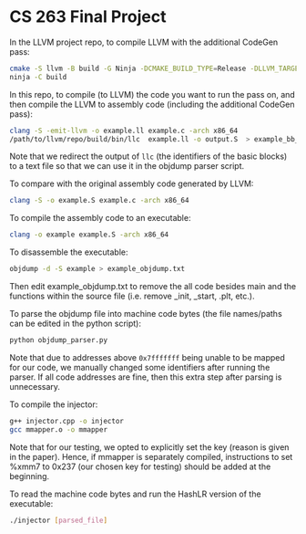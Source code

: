 # CS 263 Final Project

In the LLVM project repo, to compile LLVM with the additional CodeGen pass:

```bash
cmake -S llvm -B build -G Ninja -DCMAKE_BUILD_TYPE=Release -DLLVM_TARGETS_TO_BUILD=X86
ninja -C build
```

In this repo, to compile (to LLVM) the code you want to run the pass on, and then compile the LLVM to assembly code (including the additional CodeGen pass):

```bash
clang -S -emit-llvm -o example.ll example.c -arch x86_64
/path/to/llvm/repo/build/bin/llc  example.ll -o output.S  > example_bb_identifiers.txt
```

Note that we redirect the output of `llc` (the identifiers of the basic blocks)
to a text file so that we can use it in the objdump parser script.

To compare with the original assembly code generated by LLVM:

```bash
clang -S -o example.S example.c -arch x86_64
```

To compile the assembly code to an executable:

```bash
clang -o example example.S -arch x86_64
```

To disassemble the executable:

```bash
objdump -d -S example > example_objdump.txt
```

Then edit example_objdump.txt to remove the all code besides main and the
functions within the source file (i.e. remove _init, _start, .plt, etc.).

To parse the objdump file into machine code bytes (the file names/paths can be edited in the python script):

```bash
python objdump_parser.py
```

Note that due to addresses above `0x7fffffff` being unable to be mapped for our code, we manually changed some identifiers after running the parser. If all code addresses are fine, then this extra step after parsing is unnecessary.

To compile the injector:    
```bash
g++ injector.cpp -o injector
gcc mmapper.o -o mmapper
```

Note that for our testing, we opted to explicitly set the key (reason is given in the paper). Hence, if mmapper is separately compiled, instructions to set %xmm7 to 0x237 (our chosen key for testing) should be added at the beginning.
    

To read the machine code bytes and run the HashLR version of the executable:
```bash
./injector [parsed_file]
```